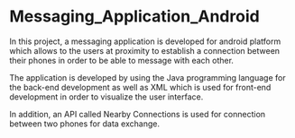 # Messaging_Application_Android
 
In this project, a messaging application is developed for android platform which allows to the users at proximity to establish a connection between their phones in order to be able to message with each other. 

The application is developed by using the Java programming language for the back-end development as well as XML which is used for front-end development in order to visualize the user interface. 

In addition, an API called Nearby Connections is used for connection between two phones for data exchange. 
